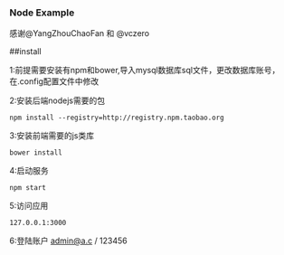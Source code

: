 ### Node Example

感谢@YangZhouChaoFan 和 @vczero

##install

1:前提需要安装有npm和bower,导入mysql数据库sql文件，更改数据库账号，在.config配置文件中修改

2:安装后端nodejs需要的包
```shell
npm install --registry=http://registry.npm.taobao.org
```
3:安装前端需要的js类库
```shell
bower install
```

4:启动服务
```shell
npm start 
```
5:访问应用
```shell
127.0.0.1:3000
```

6:登陆账户 admin@a.c / 123456